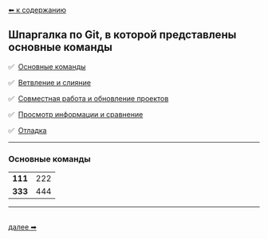 [⬅  к содержанию](../readme.md)

## Шпаргалка по Git, в которой представлены основные команды

✅ &nbsp;[Основные команды](#111)

✅ &nbsp;[Ветвление и слияние](#111)

✅ &nbsp;[Совместная работа и обновление проектов](#111)

✅ &nbsp;[Просмотр информации и сравнение](#111)

✅ &nbsp;[Отладка](#111)

---

### Основные команды

<table> 
  <tr>   
    <td><b>111</b></td>
    <td>222</td>
  </tr>
  <tr>    
    <td><b>333</b></td>
    <td>444</td>
  </tr>
</table>

---
&nbsp;<br>
[далее  ➡](links.md)
